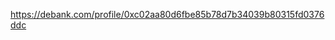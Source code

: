 https://debank.com/profile/0xc02aa80d6fbe85b78d7b34039b80315fd0376ddc

<!-- Auto-update: 2025-10-06T18:40:42.396548 -->

<!-- Auto-update: 2025-10-09T21:00:15.036066 -->
